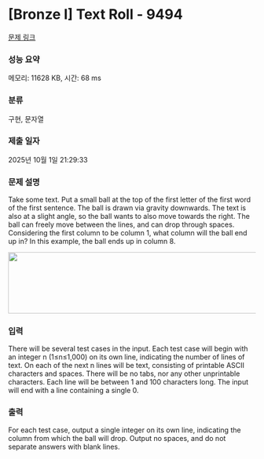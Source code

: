 # [Bronze I] Text Roll - 9494 

[문제 링크](https://www.acmicpc.net/problem/9494) 

### 성능 요약

메모리: 11628 KB, 시간: 68 ms

### 분류

구현, 문자열

### 제출 일자

2025년 10월 1일 21:29:33

### 문제 설명

<p>Take some text. Put a small ball at the top of the first letter of the first word of the first sentence. The ball is drawn via gravity downwards. The text is also at a slight angle, so the ball wants to also move towards the right. The ball can freely move between the lines, and can drop through spaces. Considering the first column to be column 1, what column will the ball end up in? In this example, the ball ends up in column 8. </p>

<p><img alt="" src="https://www.acmicpc.net/upload/images/a.png" style="height:125px; width:556px"></p>

### 입력 

 <p>There will be several test cases in the input. Each test case will begin with an integer n (1≤n≤1,000) on its own line, indicating the number of lines of text. On each of the next n lines will be text, consisting of printable ASCII characters and spaces. There will be no tabs, nor any other unprintable characters. Each line will be between 1 and 100 characters long. The input will end with a line containing a single 0. </p>

### 출력 

 <p>For each test case, output a single integer on its own line, indicating the column from which the ball will drop. Output no spaces, and do not separate answers with blank lines. </p>

